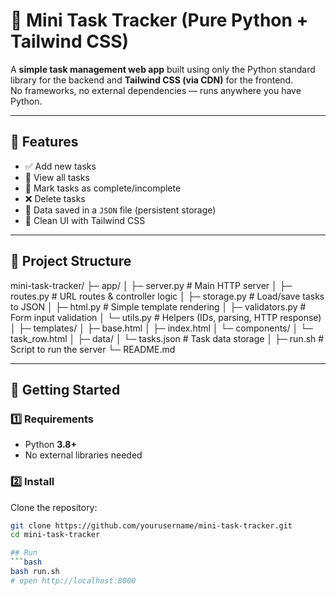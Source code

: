 # 📝 Mini Task Tracker (Pure Python + Tailwind CSS)

A **simple task management web app** built using only the Python standard library for the backend and **Tailwind CSS (via CDN)** for the frontend.  
No frameworks, no external dependencies — runs anywhere you have Python.

---

## 📌 Features
- ✅ Add new tasks
- 📝 View all tasks
- 🔄 Mark tasks as complete/incomplete
- ❌ Delete tasks
- 💾 Data saved in a `JSON` file (persistent storage)
- 🎨 Clean UI with Tailwind CSS

---

## 📂 Project Structure
mini-task-tracker/
├─ app/
│ ├─ server.py # Main HTTP server
│ ├─ routes.py # URL routes & controller logic
│ ├─ storage.py # Load/save tasks to JSON
│ ├─ html.py # Simple template rendering
│ ├─ validators.py # Form input validation
│ └─ utils.py # Helpers (IDs, parsing, HTTP response)
│
├─ templates/
│ ├─ base.html
│ ├─ index.html
│ └─ components/
│ └─ task_row.html
│
├─ data/
│ └─ tasks.json # Task data storage
│
├─ run.sh # Script to run the server
└─ README.md

---

## 🚀 Getting Started

### 1️⃣ Requirements
- Python **3.8+**
- No external libraries needed

### 2️⃣ Install
Clone the repository:
```bash
git clone https://github.com/yourusername/mini-task-tracker.git
cd mini-task-tracker

## Run
```bash
bash run.sh
# open http://localhost:8000

